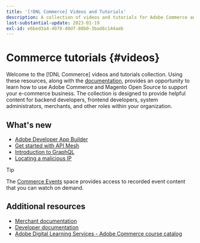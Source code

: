 ```yaml
---
title: '[!DNL Commerce] Videos and Tutorials'
description: A collection of videos and tutorials for Adobe Commerce and Magento Open Source
last-substantial-update: 2023-01-19
exl-id: e6bed3a4-4078-40df-88b0-3bad6c144aeb
---
```

# Commerce tutorials {#videos}

Welcome to the [!DNL Commerce] videos and tutorials collection. Using these resources, along with the [documentation](https://experienceleague.adobe.com/docs/commerce.html), provides an opportunity to learn how to use Adobe Commerce and Magento Open Source to support your e-commerce business. The collection is designed to provide helpful content for backend developers, frontend developers, system administrators, merchants, and other roles within your organization.

<div id="whats-new-section">

## What's new

- [Adobe Developer App Builder](../app-builder/introduction-to-app-builder.md)
- [Get started with API Mesh](../api-mesh/getting-started-api-mesh.md)
- [Introduction to GraphQL](../graphql-rest/intro-graphql.md)
- [Locating a malicious IP](../new-relic/malicious-ip.md)

 </div>

>[!TIP]
>
>The [Commerce Events](https://experienceleague.adobe.com/docs/commerce-events/events/overview.html) space provides access to recorded event content that you can watch on demand.

## Additional resources

- [Merchant documentation](https://experienceleague.adobe.com/docs/commerce-admin/user-guides/home.html)
- [Developer documentation](https://developer.adobe.com/commerce)
- [Adobe Digital Learning Services - Adobe Commerce course catalog](https://learning.adobe.com/catalog.html?solution=Adobe%20Commerce)
